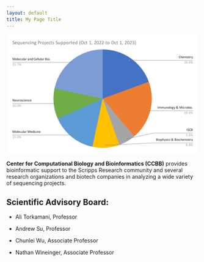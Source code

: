 ```yaml
---
layout: default
title: My Page Title
---
```


![LIMS Plot](../assets/images/lims_plot.svg.svg)

**Center for Computational Biology and Bioinformatics (CCBB)** provides bioinformatic support to the Scripps Research community and several research organizations and biotech companies in analyzing a wide variety of sequencing projects.

## Scientific Advisory Board:

* Ali Torkamani, Professor

* Andrew Su, Professor

* Chunlei Wu, Associate Professor 

* Nathan Wineinger, Associate Professor
